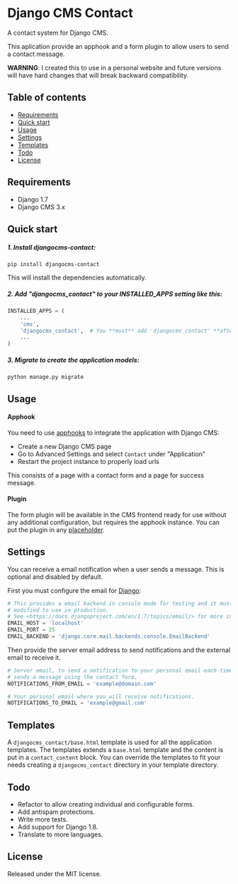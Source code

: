 # Django CMS Contact

A contact system for Django CMS.

This aplication provide an apphook and a form plugin to allow users to send a contact message.

**WARNING**: I created this to use in a personal website and future versions will have hard changes that will break backward compatibility.

## Table of contents

- [Requirements](#requirements)
- [Quick start](#quick-start)
- [Usage](#usage)
- [Settings](#settings)
- [Templates](#templates)
- [Todo](#todo)
- [License](#license)

## Requirements

* Django 1.7
* Django CMS 3.x

## Quick start

##### 1. Install djangocms-contact:

```
pip install djangocms-contact
```

This will install the dependencies automatically.

##### 2. Add "djangocms_contact" to your INSTALLED_APPS setting like this:

```python
INSTALLED_APPS = (
    ...
    'cms',
    'djangocms_contact',  # You **must** add 'djangocms_contact' **after** 'cms'.
    ...
)
```

##### 3. Migrate to create the application models:

```
python manage.py migrate
```

## Usage

#### Apphook

You need to use [apphooks](http://docs.django-cms.org/en/3.1.2/how_to/apphooks.html) to integrate the application with Django CMS:

* Create a new Django CMS page
* Go to Advanced Settings and select `Contact` under "Application"
* Restart the project instance to properly load urls

This consists of a page with a contact form and a page for success message.

#### Plugin

The form plugin will be available in the CMS frontend ready for use without any additional configuration, but requires the apphook instance. You can put the plugin in any [placeholder](http://docs.django-cms.org/en/3.1.2/introduction/templates_placeholders.html).

## Settings

You can receive a email notification when a user sends a message. This is optional and disabled by default.

First you must configure the email for [Django](<https://docs.djangoproject.com/en/1.7/topics/email/>):

```python
# This provides a email backend in console mode for testing and it must be
# modified to use in production.
# See <https://docs.djangoproject.com/en/1.7/topics/email/> for more info.
EMAIL_HOST = 'localhost'
EMAIL_PORT = 25
EMAIL_BACKEND = 'django.core.mail.backends.console.EmailBackend'
```

Then provide the server email address to send notifications and the external email to receive it.

```python
# Server email, to send a notification to your personal email each time a user
# sends a message using the contact form.
NOTIFICATIONS_FROM_EMAIL = 'example@domain.com'

# Your personal email where you will receive notifications.
NOTIFICATIONS_TO_EMAIL = 'example@gmail.com'
```

## Templates

A `djangocms_contact/base.html` template is used for all the application templates. The templates extends a `base.html` template and the content is put in a `contact_content` block. You can override the templates to fit your needs creating a `djangocms_contact` directory in your template directory.

## Todo

* Refactor to allow creating individual and configurable forms.
* Add antispam protections.
* Write more tests.
* Add support for Django 1.8.
* Translate to more languages.

## License

Released under the MIT license.
